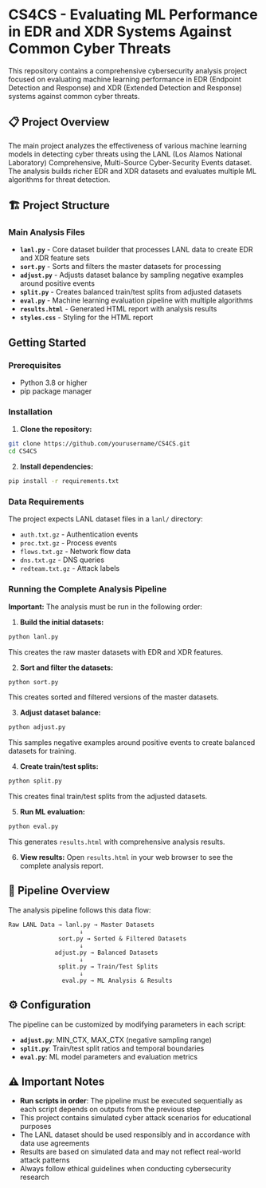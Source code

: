 # CS4CS - Evaluating ML Performance in EDR and XDR Systems Against Common Cyber Threats

This repository contains a comprehensive cybersecurity analysis project focused on evaluating machine learning performance in EDR (Endpoint Detection and Response) and XDR (Extended Detection and Response) systems against common cyber threats.

## 📋 Project Overview

The main project analyzes the effectiveness of various machine learning models in detecting cyber threats using the LANL (Los Alamos National Laboratory) Comprehensive, Multi-Source Cyber-Security Events dataset. The analysis builds richer EDR and XDR datasets and evaluates multiple ML algorithms for threat detection.

## 🏗️ Project Structure

### Main Analysis Files
- **`lanl.py`** - Core dataset builder that processes LANL data to create EDR and XDR feature sets
- **`sort.py`** - Sorts and filters the master datasets for processing
- **`adjust.py`** - Adjusts dataset balance by sampling negative examples around positive events
- **`split.py`** - Creates balanced train/test splits from adjusted datasets
- **`eval.py`** - Machine learning evaluation pipeline with multiple algorithms
- **`results.html`** - Generated HTML report with analysis results
- **`styles.css`** - Styling for the HTML report

## Getting Started

### Prerequisites
- Python 3.8 or higher
- pip package manager

### Installation

1. **Clone the repository:**
```bash
git clone https://github.com/yourusername/CS4CS.git
cd CS4CS
```

2. **Install dependencies:**
```bash
pip install -r requirements.txt
```

### Data Requirements
The project expects LANL dataset files in a `lanl/` directory:
- `auth.txt.gz` - Authentication events
- `proc.txt.gz` - Process events  
- `flows.txt.gz` - Network flow data
- `dns.txt.gz` - DNS queries
- `redteam.txt.gz` - Attack labels

### Running the Complete Analysis Pipeline

**Important:** The analysis must be run in the following order:

1. **Build the initial datasets:**
```bash
python lanl.py
```
This creates the raw master datasets with EDR and XDR features.

2. **Sort and filter the datasets:**
```bash
python sort.py
```
This creates sorted and filtered versions of the master datasets.

3. **Adjust dataset balance:**
```bash
python adjust.py
```
This samples negative examples around positive events to create balanced datasets for training.

4. **Create train/test splits:**
```bash
python split.py
```
This creates final train/test splits from the adjusted datasets.

5. **Run ML evaluation:**
```bash
python eval.py
```
This generates `results.html` with comprehensive analysis results.

6. **View results:**
Open `results.html` in your web browser to see the complete analysis report.

## 🔄 Pipeline Overview

The analysis pipeline follows this data flow:

```
Raw LANL Data → lanl.py → Master Datasets
                    ↓
              sort.py → Sorted & Filtered Datasets  
                    ↓
             adjust.py → Balanced Datasets
                    ↓
              split.py → Train/Test Splits
                    ↓
               eval.py → ML Analysis & Results
```

## ⚙️ Configuration

The pipeline can be customized by modifying parameters in each script:

- **`adjust.py`**: MIN_CTX, MAX_CTX (negative sampling range)
- **`split.py`**: Train/test split ratios and temporal boundaries
- **`eval.py`**: ML model parameters and evaluation metrics


## ⚠️ Important Notes

- **Run scripts in order**: The pipeline must be executed sequentially as each script depends on outputs from the previous step
- This project contains simulated cyber attack scenarios for educational purposes
- The LANL dataset should be used responsibly and in accordance with data use agreements
- Results are based on simulated data and may not reflect real-world attack patterns
- Always follow ethical guidelines when conducting cybersecurity research
